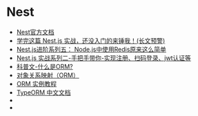 # Nest

* [Nest官方文档](https://docs.nestjs.cn/9/introduction)
* [学完这篇 Nest.js 实战，还没入门的来锤我！(长文预警)](https://juejin.cn/post/7032079740982788132)
* [Nest.js进阶系列五： Node.js中使用Redis原来这么简单](https://juejin.cn/post/7160936006517014558)
* [Nest.js 实战系列二-手把手带你-实现注册、扫码登录、jwt认证等](https://juejin.cn/post/7044708915438682148)
* [科普文-什么是ORM?](https://zhuanlan.zhihu.com/p/27188788)
* [对象关系映射（ORM）](https://zh.wikipedia.org/wiki/%E5%AF%B9%E8%B1%A1%E5%85%B3%E7%B3%BB%E6%98%A0%E5%B0%84)
* [ORM 实例教程](http://www.ruanyifeng.com/blog/2019/02/orm-tutorial.html)
* [TypeORM 中文文档](https://typeorm.bootcss.com/)
* []()
* []()